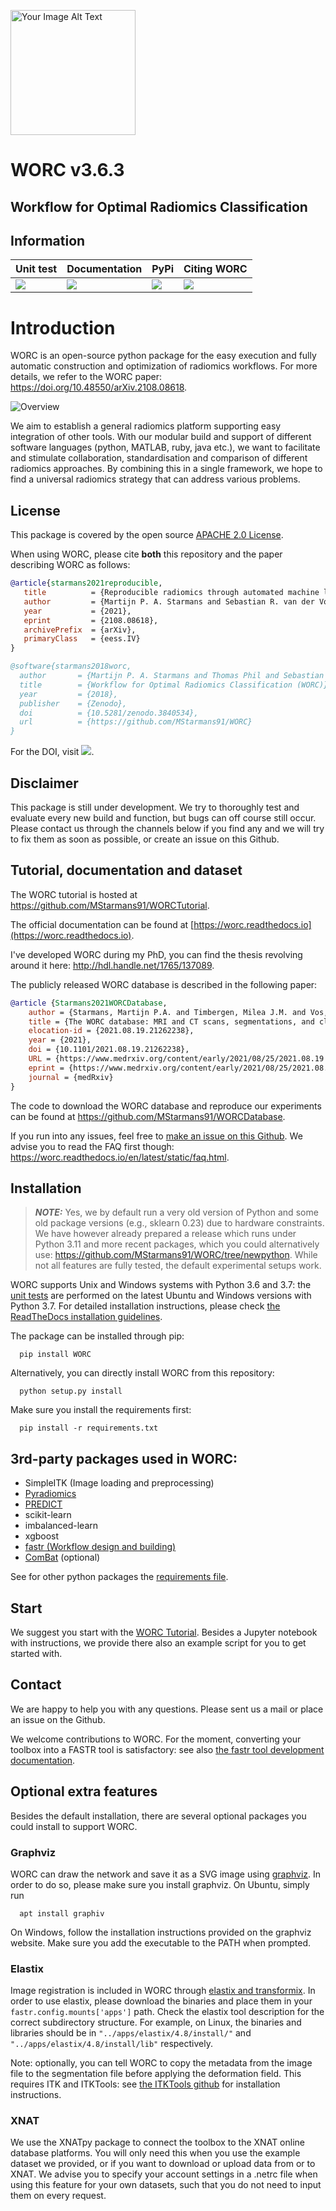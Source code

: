<a href="https://bigr.nl/"><img src="https://bigr.nl/img/bigr.jpg" alt="Your Image Alt Text" width="200"/></a>

# WORC v3.6.3
## Workflow for Optimal Radiomics Classification

## Information

| Unit test                      | Documentation                 | PyPi                          |Citing WORC          |
|--------------------------------|-------------------------------|-------------------------------|---------------------|
| [![][gi-workflow]][gi-workflow-lnk]  | [![][doc]][doc-lnk]           | [![][pypi]][pypi-lnk]         | [![][DOI]][DOI-lnk] |

[gi-workflow]: https://github.com/MStarmans91/WORC/workflows/Unit%20test/badge.svg
[gi-workflow-lnk]: https://github.com/MStarmans91/WORC/actions?query=workflow%3A%22Unit+test%22

[doc]:https://readthedocs.org/projects/worc/badge/?version=latest
[doc-lnk]: https://worc.readthedocs.io/en/latest/?badge=latest

[pypi]: https://badge.fury.io/py/WORC.svg
[pypi-lnk]: https://badge.fury.io/py/WORC

[DOI]: https://zenodo.org/badge/DOI/10.5281/zenodo.3840534.svg
[DOI-lnk]: https://zenodo.org/badge/latestdoi/92295542

# Introduction

WORC is an open-source python package for the easy execution and fully automatic construction and optimization of radiomics workflows. For more details, we refer to the WORC paper: https://doi.org/10.48550/arXiv.2108.08618.

<img src="images/WORC.jpg" alt="Overview"/>

We aim to establish a general radiomics platform supporting easy integration of other tools. With our modular build
and support of different software languages (python, MATLAB, ruby, java etc.), we want to facilitate and stimulate
collaboration, standardisation and comparison of different radiomics approaches. By combining this in a single framework,
we hope to find a universal radiomics strategy that can address various problems.

## License
This package is covered by the open source [APACHE 2.0 License](APACHE-LICENSE-2.0).

When using WORC, please cite **both** this repository and the paper describing WORC as follows:

```bibtex
@article{starmans2021reproducible,
   title          = {Reproducible radiomics through automated machine learning validated on twelve clinical applications}, 
   author         = {Martijn P. A. Starmans and Sebastian R. van der Voort and Thomas Phil and Milea J. M. Timbergen and Melissa Vos and Guillaume A. Padmos and Wouter Kessels and David    Hanff and Dirk J. Grunhagen and Cornelis Verhoef and Stefan Sleijfer and Martin J. van den Bent and Marion Smits and Roy S. Dwarkasing and Christopher J. Els and Federico Fiduzi and Geert J. L. H. van Leenders and Anela Blazevic and Johannes Hofland and Tessa Brabander and Renza A. H. van Gils and Gaston J. H. Franssen and Richard A. Feelders and Wouter W. de Herder and Florian E. Buisman and Francois E. J. A. Willemssen and Bas Groot Koerkamp and Lindsay Angus and Astrid A. M. van der Veldt and Ana Rajicic and Arlette E. Odink and Mitchell Deen and Jose M. Castillo T. and Jifke Veenland and Ivo Schoots and Michel Renckens and Michail Doukas and Rob A. de Man and Jan N. M. IJzermans and Razvan L. Miclea and Peter B. Vermeulen and Esther E. Bron and Maarten G. Thomeer and Jacob J. Visser and Wiro J. Niessen and Stefan Klein},
   year           = {2021},
   eprint         = {2108.08618},
   archivePrefix  = {arXiv},
   primaryClass   = {eess.IV}
}

@software{starmans2018worc,
  author       = {Martijn P. A. Starmans and Thomas Phil and Sebastian R. van der Voort and Stefan Klein},
  title        = {Workflow for Optimal Radiomics Classification (WORC)},
  year         = {2018},
  publisher    = {Zenodo},
  doi          = {10.5281/zenodo.3840534},
  url          = {https://github.com/MStarmans91/WORC}
}
```

For the DOI, visit [![][DOI]][DOI-lnk].

## Disclaimer
This package is still under development. We try to thoroughly test and evaluate every new build and function, but
bugs can off course still occur. Please contact us through the channels below if you find any and we will try to fix
them as soon as possible, or create an issue on this Github.

## Tutorial, documentation and dataset
The WORC tutorial is hosted at https://github.com/MStarmans91/WORCTutorial.

The official documentation can be found at [https://worc.readthedocs.io](https://worc.readthedocs.io).

I've developed WORC during my PhD, you can find the thesis revolving around it here: http://hdl.handle.net/1765/137089.

The publicly released WORC database is described in the following paper:

```bibtex
@article {Starmans2021WORCDatabase,
	author = {Starmans, Martijn P.A. and Timbergen, Milea J.M. and Vos, Melissa and Padmos, Guillaume A. and Gr{\"u}nhagen, Dirk J. and Verhoef, Cornelis and Sleijfer, Stefan and van Leenders, Geert J.L.H. and Buisman, Florian E. and Willemssen, Francois E.J.A. and Koerkamp, Bas Groot and Angus, Lindsay and van der Veldt, Astrid A.M. and Rajicic, Ana and Odink, Arlette E. and Renckens, Michel and Doukas, Michail and de Man, Rob A. and IJzermans, Jan N.M. and Miclea, Razvan L. and Vermeulen, Peter B. and Thomeer, Maarten G. and Visser, Jacob J. and Niessen, Wiro J. and Klein, Stefan},
	title = {The WORC database: MRI and CT scans, segmentations, and clinical labels for 930 patients from six radiomics studies},
	elocation-id = {2021.08.19.21262238},
	year = {2021},
	doi = {10.1101/2021.08.19.21262238},
	URL = {https://www.medrxiv.org/content/early/2021/08/25/2021.08.19.21262238},
	eprint = {https://www.medrxiv.org/content/early/2021/08/25/2021.08.19.21262238.full.pdf},
	journal = {medRxiv}
}
```

The code to download the WORC database and reproduce our experiments can be found at https://github.com/MStarmans91/WORCDatabase.

If you run into any issues, feel free to [make an issue on this Github](https://github.com/MStarmans91/WORC/issues). We advise you to read the FAQ first though: https://worc.readthedocs.io/en/latest/static/faq.html.

## Installation

> **_NOTE:_** Yes, we by default run a very old version of Python and some old package versions (e.g., sklearn 0.23) due to hardware constraints. We have however already prepared a release which runs under Python 3.11 and more recent packages, which you could alternatively use: https://github.com/MStarmans91/WORC/tree/newpython. While not all features are fully tested, the default experimental setups work.

WORC supports Unix and Windows systems with Python 3.6 and 3.7: the [unit tests](https://github.com/MStarmans91/WORC/actions?query=workflow%3A%22Unit+test%22)
are performed on the latest Ubuntu and Windows versions with Python 3.7. For detailed installation
instructions, please check  [the ReadTheDocs installation guidelines](https://worc.readthedocs.io/en/latest/static/quick_start.html#installation).

The package can be installed through pip:

      pip install WORC

Alternatively, you can directly install WORC from this repository:

      python setup.py install

Make sure you install the requirements first:

      pip install -r requirements.txt

## 3rd-party packages used in WORC:

 - SimpleITK (Image loading and preprocessing)
 - [Pyradiomics](https://github.com/radiomics/pyradiomics)
 - [PREDICT](https://github.com/Svdvoort/PREDICTFastr)
 - scikit-learn
 - imbalanced-learn
 - xgboost
 - [fastr (Workflow design and building)](http://fastr.readthedocs.io)
 - [ComBat](https://github.com/Jfortin1/ComBatHarmonization) (optional)

See for other python packages the [requirements file](requirements.txt).

## Start
We suggest you start with the [WORC Tutorial](https://github.com/MStarmans91/WORCTutorial).
Besides a Jupyter notebook with instructions, we provide there also an example script for you to get started with.

## Contact
We are happy to help you with any questions. Please sent us a mail or place an issue on the Github.

We welcome contributions to WORC. For the moment, converting your toolbox into a FASTR tool is satisfactory:
see also [the fastr tool development documentation](https://fastr.readthedocs.io/en/stable/static/user_manual.html#create-your-own-tool).

## Optional extra features
Besides the default installation, there are several optional packages you could install to support WORC.

### Graphviz
WORC can draw the network and save it as a SVG image using [graphviz](https://www.graphviz.org/). In order to do so,
please make sure you install graphviz. On Ubuntu, simply run

      apt install graphiv

On Windows, follow the installation instructions provided on the graphviz website.
Make sure you add the executable to the PATH when prompted.

### Elastix
Image registration is included in WORC through [elastix and transformix](http://elastix.isi.uu.nl/).
In order to use elastix, please download the binaries and place them in your
``fastr.config.mounts['apps']`` path. Check the elastix tool description for the correct
subdirectory structure. For example, on Linux, the binaries and libraries should be in ``"../apps/elastix/4.8/install/"``  and
``"../apps/elastix/4.8/install/lib"`` respectively.

Note: optionally, you can tell WORC to copy the metadata from the image file
to the segmentation file before applying the deformation field. This requires
ITK and ITKTools: see  [the ITKTools github](https://github.com/ITKTools/ITKTools)
for installation instructions.

### XNAT
We use the XNATpy package to connect the toolbox to the XNAT online database platforms. You will only
need this when you use the example dataset we provided, or if you want to download or upload data from or to XNAT. We advise you to specify
your account settings in a .netrc file when using this feature for your own datasets, such that you do not need to input them on every request.
